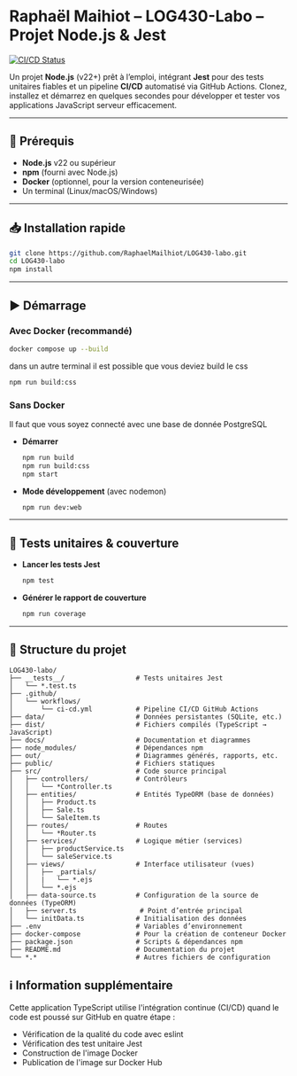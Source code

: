 # Raphaël Maihiot – LOG430-Labo – Projet Node.js & Jest

[![CI/CD Status](https://github.com/RaphaelMailhiot/LOG430-labo/actions/workflows/ci-cd.yml/badge.svg)](https://github.com/RaphaelMailhiot/LOG430-labo/actions/workflows/ci-cd.yml)

Un projet **Node.js** (v22+) prêt à l’emploi, intégrant **Jest** pour des tests unitaires fiables et un pipeline **CI/CD** automatisé via GitHub Actions. Clonez, installez et démarrez en quelques secondes pour développer et tester vos applications JavaScript serveur efficacement.

---

## 🚀 Prérequis

* **Node.js** v22 ou supérieur
* **npm** (fourni avec Node.js)
* **Docker** (optionnel, pour la version conteneurisée)
* Un terminal (Linux/macOS/Windows)

---

## 📥 Installation rapide

```bash
git clone https://github.com/RaphaelMailhiot/LOG430-labo.git
cd LOG430-labo
npm install
```

---

## ▶️ Démarrage

### Avec Docker (recommandé)

```bash
docker compose up --build
```

dans un autre terminal il est possible que vous deviez build le css
```bash
npm run build:css
```

### Sans Docker

Il faut que vous soyez connecté avec une base de donnée PostgreSQL
* **Démarrer**

  ```bash
  npm run build
  npm run build:css
  npm start
  ```
* **Mode développement** (avec nodemon)

  ```bash
  npm run dev:web
  ```

---

## 🧪 Tests unitaires & couverture

* **Lancer les tests Jest**

  ```bash
  npm test
  ```
* **Générer le rapport de couverture**

  ```bash
  npm run coverage
  ```

---

## 📁 Structure du projet

```
LOG430-labo/
├── __tests__/                  # Tests unitaires Jest
│   └── *.test.ts
├── .github/
│   └── workflows/
│       └── ci-cd.yml           # Pipeline CI/CD GitHub Actions
├── data/                       # Données persistantes (SQLite, etc.)
├── dist/                       # Fichiers compilés (TypeScript → JavaScript)
├── docs/                       # Documentation et diagrammes
├── node_modules/               # Dépendances npm
├── out/                        # Diagrammes générés, rapports, etc.
├── public/                     # Fichiers statiques
├── src/                        # Code source principal
│   ├── controllers/            # Contrôleurs
│   │   └── *Controller.ts
│   ├── entities/               # Entités TypeORM (base de données)
│   │   ├── Product.ts
│   │   ├── Sale.ts
│   │   └── SaleItem.ts
│   ├── routes/                 # Routes
│   │   └── *Router.ts
│   ├── services/               # Logique métier (services)
│   │   ├── productService.ts
│   │   └── saleService.ts
│   ├── views/                  # Interface utilisateur (vues)
│   │   ├── _partials/
│   │   |   └── *.ejs
│   │   └── *.ejs
│   ├── data-source.ts          # Configuration de la source de données (TypeORM)
│   ├── server.ts                # Point d’entrée principal
│   └── initData.ts             # Initialisation des données
├── .env                        # Variables d’environnement
├── docker-compose              # Pour la création de conteneur Docker
├── package.json                # Scripts & dépendances npm
├── README.md                   # Documentation du projet
└── *.*                         # Autres fichiers de configuration
```

## ℹ️ Information supplémentaire

Cette application TypeScript utilise l'intégration continue (CI/CD) quand le code est poussé sur GitHub en quatre étape :
* Vérification de la qualité du code avec eslint
* Vérification des test unitaire Jest
* Construction de l'image Docker
* Publication de l'image sur Docker Hub
